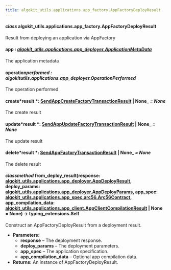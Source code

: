 ```yaml
---
title: algokit_utils.applications.app_factory.AppFactoryDeployResult
---
```


#### _class_ algokit_utils.applications.app_factory.AppFactoryDeployResult

Result from deploying an application via AppFactory

#### app _: [algokit_utils.applications.app_deployer.ApplicationMetaData](/reference/algokit-utils-py/api/applications/app_deployer/applicationmetadata/#algokit_utils.applications.app_deployer.ApplicationMetaData)_

The application metadata

#### operation*performed *: algokit*utils.applications.app_deployer.OperationPerformed*

The operation performed

#### create*result *: [SendAppCreateFactoryTransactionResult](#algokit_utils.applications.app_factory.SendAppCreateFactoryTransactionResult) | None\_ _= None_

The create result

#### update*result *: [SendAppUpdateFactoryTransactionResult](#algokit_utils.applications.app_factory.SendAppUpdateFactoryTransactionResult) | None\_ _= None_

The update result

#### delete*result *: [SendAppFactoryTransactionResult](#algokit_utils.applications.app_factory.SendAppFactoryTransactionResult) | None\_ _= None_

The delete result

#### _classmethod_ from_deploy_result(response: [algokit_utils.applications.app_deployer.AppDeployResult](/reference/algokit-utils-py/api/applications/app_deployer/appdeployresult/#algokit_utils.applications.app_deployer.AppDeployResult), deploy_params: [algokit_utils.applications.app_deployer.AppDeployParams](/reference/algokit-utils-py/api/applications/app_deployer/appdeployparams/#algokit_utils.applications.app_deployer.AppDeployParams), app_spec: [algokit_utils.applications.app_spec.arc56.Arc56Contract](/reference/algokit-utils-py/api/applications/app_spec/arc56/arc56contract/#algokit_utils.applications.app_spec.arc56.Arc56Contract), app_compilation_data: [algokit_utils.applications.app_client.AppClientCompilationResult](/reference/algokit-utils-py/api/applications/app_client/appclientcompilationresult/#algokit_utils.applications.app_client.AppClientCompilationResult) | None = None) → typing_extensions.Self

Construct an AppFactoryDeployResult from a deployment result.

- **Parameters:**
  - **response** – The deployment response.
  - **deploy_params** – The deployment parameters.
  - **app_spec** – The application specification.
  - **app_compilation_data** – Optional app compilation data.
- **Returns:**
  An instance of AppFactoryDeployResult.
